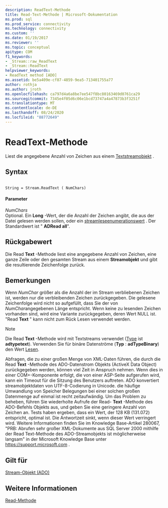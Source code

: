 ```yaml
---
description: ReadText-Methode
title: Read-Text-Methode | Microsoft-Dokumentation
ms.prod: sql
ms.prod_service: connectivity
ms.technology: connectivity
ms.custom: ''
ms.date: 01/19/2017
ms.reviewer: ''
ms.topic: conceptual
apitype: COM
f1_keywords:
- _Stream::raw_ReadText
- _Stream::ReadText
helpviewer_keywords:
- ReadText method [ADO]
ms.assetid: be5a409e-cf87-4859-9ea5-713401755a77
author: rothja
ms.author: jroth
ms.openlocfilehash: ca797d4a6a8be7ee547f8bc80163469d0761ca29
ms.sourcegitcommit: 7345e4f05d6c06e1bcd73747a4a47873b3f3251f
ms.translationtype: MT
ms.contentlocale: de-DE
ms.lasthandoff: 08/24/2020
ms.locfileid: "88772649"
---
```

# <a name="readtext-method"></a>ReadText-Methode
Liest die angegebene Anzahl von Zeichen aus einem [Textstreamobjekt](./stream-object-ado.md) .  
  
## <a name="syntax"></a>Syntax  
  
```  
  
String = Stream.ReadText ( NumChars)  
```  
  
#### <a name="parameters"></a>Parameter  
 *NumChars*  
 Optional. Ein **Long** -Wert, der die Anzahl der Zeichen angibt, die aus der Datei gelesen werden sollen, oder ein [streamleseenumerationswert](./streamreadenum.md) . Der Standardwert ist " **ADRead all**".  
  
## <a name="return-value"></a>Rückgabewert  
 Die Read **Text** -Methode liest eine angegebene Anzahl von Zeichen, eine ganze Zeile oder den gesamten Stream aus einem **Streamobjekt** und gibt die resultierende Zeichenfolge zurück.  
  
## <a name="remarks"></a>Bemerkungen  
 Wenn *NumChar* größer als die Anzahl der im Stream verbliebenen Zeichen ist, werden nur die verbleibenden Zeichen zurückgegeben. Die gelesene Zeichenfolge wird nicht so aufgefüllt, dass Sie der von *NumChar*angegebenen Länge entspricht. Wenn keine zu lesenden Zeichen vorhanden sind, wird eine Variante zurückgegeben, deren Wert NULL ist. "Read **Text** " kann nicht zum Rück Lesen verwendet werden.  
  
> [!NOTE]
>  Die Read **Text** -Methode wird mit Textstreams verwendet ([Type](./type-property-ado-stream.md) ist **adtypetext**). Verwenden Sie für binäre Datenströme (**Typ** : **adTypeBinary**) den Wert [Lesen](./read-method.md).  
  
 Abfragen, die zu einer großen Menge von XML-Daten führen, die durch die Read **Text** -Methode des ADO-Datenstrom Objekts (ActiveX Data Object) zurückgegeben werden, können viel Zeit in Anspruch nehmen. Wenn dies in einer COM+-Komponente erfolgt, die von einer ASP-Seite aufgerufen wird, kann ein Timeout für die Sitzung des Benutzers auftreten. ADO konvertiert streamobjektdaten von UTF-8-Codierung in Unicode. die häufige Umwandlung von Speicher Belegungen bei einer solchen großen Datenmenge auf einmal ist recht zeitaufwändig. Um das Problem zu beheben, führen Sie wiederholte Aufrufe der Read- **Text** -Methode des ADO-Befehls Objekts aus, und geben Sie eine geringere Anzahl von Zeichen an. Tests haben ergeben, dass ein Wert, der 128 KB (131.072) entspricht, optimal ist. Die Antwortzeit sinkt, wenn dieser Wert verringert wird. Weitere Informationen finden Sie im Knowledge Base-Artikel 280067, "PRB: Abrufen sehr großer XML-Dokumente aus SQL Server 2000 mithilfe der Read Text-Methode des ADO-Streamobjekts ist möglicherweise langsam" in der Microsoft Knowledge Base unter https://support.microsoft.com .  
  
## <a name="applies-to"></a>Gilt für  
 [Stream-Objekt (ADO)](./stream-object-ado.md)  
  
## <a name="see-also"></a>Weitere Informationen  
 [Read-Methode](./read-method.md)